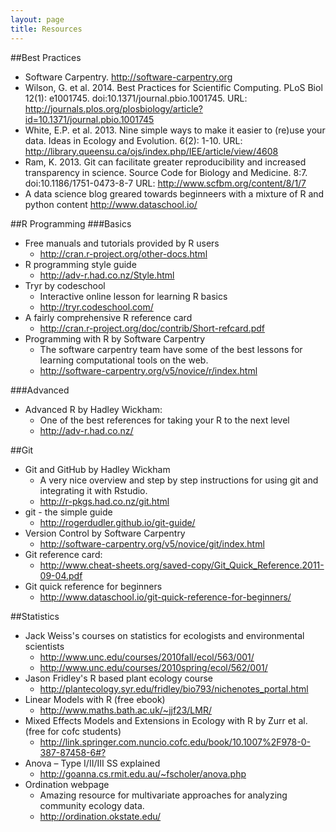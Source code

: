 ```yaml
---
layout: page
title: Resources
---
```


##Best Practices
* Software Carpentry. <http://software-carpentry.org>
* Wilson, G. et al. 2014. Best Practices for Scientific Computing. PLoS Biol
12(1): e1001745. doi:10.1371/journal.pbio.1001745. URL: 
<http://journals.plos.org/plosbiology/article?id=10.1371/journal.pbio.1001745>
* White, E.P. et al. 2013. Nine simple ways to make it easier to (re)use your
data. Ideas in Ecology and Evolution. 6(2): 1-10. URL:
<http://library.queensu.ca/ojs/index.php/IEE/article/view/4608>
* Ram, K. 2013. Git can facilitate greater reproducibility and increased
transparency in science. Source Code for Biology and Medicine. 8:7.
doi:10.1186/1751-0473-8-7 URL: <http://www.scfbm.org/content/8/1/7>
* A data science blog greared towards beginneers with a mixture of R and python
content <http://www.dataschool.io/>

##R Programming
###Basics
* Free manuals and tutorials provided by R users
    - <http://cran.r-project.org/other-docs.html>
* R programming style guide
    - <http://adv-r.had.co.nz/Style.html>
* Tryr by codeschool
    - Interactive online lesson for learning R basics
    - <http://tryr.codeschool.com/>
* A fairly comprehensive R reference card
    - <http://cran.r-project.org/doc/contrib/Short-refcard.pdf>
* Programming with R by Software Carpentry
    - The software carpentry team have some of the best lessons for learning
    computational tools on the web.
    - <http://software-carpentry.org/v5/novice/r/index.html>

###Advanced
* Advanced R by Hadley Wickham: 
    - One of the best references for taking your R to the next level
    - <http://adv-r.had.co.nz/>

##Git
* Git and GitHub by Hadley Wickham
    - A very nice overview and step by step instructions for using git and 
    integrating it with Rstudio.
    - <http://r-pkgs.had.co.nz/git.html>
* git - the simple guide
    - <http://rogerdudler.github.io/git-guide/>
* Version Control by Software Carpentry
    - <http://software-carpentry.org/v5/novice/git/index.html>
* Git reference card: 
    - <http://www.cheat-sheets.org/saved-copy/Git_Quick_Reference.2011-09-04.pdf>
* Git quick reference for beginners
    - <http://www.dataschool.io/git-quick-reference-for-beginners/>

##Statistics
* Jack Weiss's courses on statistics for ecologists and environmental scientists
    - <http://www.unc.edu/courses/2010fall/ecol/563/001/>
    - <http://www.unc.edu/courses/2010spring/ecol/562/001/>
* Jason Fridley's R based plant ecology course
    - <http://plantecology.syr.edu/fridley/bio793/nichenotes_portal.html>
* Linear Models with R (free ebook)
    - <http://www.maths.bath.ac.uk/~jjf23/LMR/>
* Mixed Effects Models and Extensions in Ecology with R by Zurr et al. (free for cofc students)
    - <http://link.springer.com.nuncio.cofc.edu/book/10.1007%2F978-0-387-87458-6#?>
* Anova – Type I/II/III SS explained
    - <http://goanna.cs.rmit.edu.au/~fscholer/anova.php>
* Ordination webpage
    - Amazing resource for multivariate approaches for analyzing community
    ecology data. 
    - <http://ordination.okstate.edu/>

